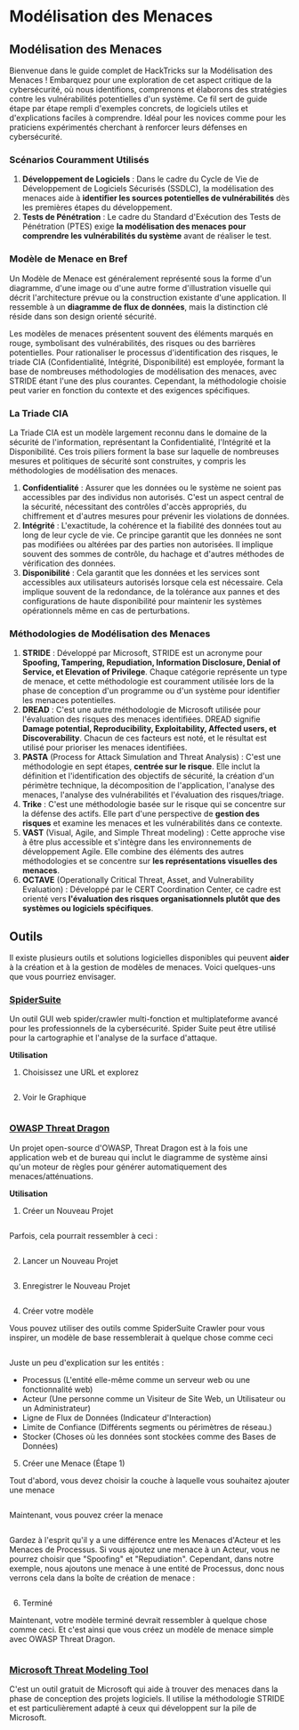 # Modélisation des Menaces

## Modélisation des Menaces

Bienvenue dans le guide complet de HackTricks sur la Modélisation des Menaces ! Embarquez pour une exploration de cet aspect critique de la cybersécurité, où nous identifions, comprenons et élaborons des stratégies contre les vulnérabilités potentielles d'un système. Ce fil sert de guide étape par étape rempli d'exemples concrets, de logiciels utiles et d'explications faciles à comprendre. Idéal pour les novices comme pour les praticiens expérimentés cherchant à renforcer leurs défenses en cybersécurité.

### Scénarios Couramment Utilisés

1. **Développement de Logiciels** : Dans le cadre du Cycle de Vie de Développement de Logiciels Sécurisés (SSDLC), la modélisation des menaces aide à **identifier les sources potentielles de vulnérabilités** dès les premières étapes du développement.
2. **Tests de Pénétration** : Le cadre du Standard d'Exécution des Tests de Pénétration (PTES) exige **la modélisation des menaces pour comprendre les vulnérabilités du système** avant de réaliser le test.

### Modèle de Menace en Bref

Un Modèle de Menace est généralement représenté sous la forme d'un diagramme, d'une image ou d'une autre forme d'illustration visuelle qui décrit l'architecture prévue ou la construction existante d'une application. Il ressemble à un **diagramme de flux de données**, mais la distinction clé réside dans son design orienté sécurité.

Les modèles de menaces présentent souvent des éléments marqués en rouge, symbolisant des vulnérabilités, des risques ou des barrières potentielles. Pour rationaliser le processus d'identification des risques, le triade CIA (Confidentialité, Intégrité, Disponibilité) est employée, formant la base de nombreuses méthodologies de modélisation des menaces, avec STRIDE étant l'une des plus courantes. Cependant, la méthodologie choisie peut varier en fonction du contexte et des exigences spécifiques.

### La Triade CIA

La Triade CIA est un modèle largement reconnu dans le domaine de la sécurité de l'information, représentant la Confidentialité, l'Intégrité et la Disponibilité. Ces trois piliers forment la base sur laquelle de nombreuses mesures et politiques de sécurité sont construites, y compris les méthodologies de modélisation des menaces.

1. **Confidentialité** : Assurer que les données ou le système ne soient pas accessibles par des individus non autorisés. C'est un aspect central de la sécurité, nécessitant des contrôles d'accès appropriés, du chiffrement et d'autres mesures pour prévenir les violations de données.
2. **Intégrité** : L'exactitude, la cohérence et la fiabilité des données tout au long de leur cycle de vie. Ce principe garantit que les données ne sont pas modifiées ou altérées par des parties non autorisées. Il implique souvent des sommes de contrôle, du hachage et d'autres méthodes de vérification des données.
3. **Disponibilité** : Cela garantit que les données et les services sont accessibles aux utilisateurs autorisés lorsque cela est nécessaire. Cela implique souvent de la redondance, de la tolérance aux pannes et des configurations de haute disponibilité pour maintenir les systèmes opérationnels même en cas de perturbations.

### Méthodologies de Modélisation des Menaces

1. **STRIDE** : Développé par Microsoft, STRIDE est un acronyme pour **Spoofing, Tampering, Repudiation, Information Disclosure, Denial of Service, et Elevation of Privilege**. Chaque catégorie représente un type de menace, et cette méthodologie est couramment utilisée lors de la phase de conception d'un programme ou d'un système pour identifier les menaces potentielles.
2. **DREAD** : C'est une autre méthodologie de Microsoft utilisée pour l'évaluation des risques des menaces identifiées. DREAD signifie **Damage potential, Reproducibility, Exploitability, Affected users, et Discoverability**. Chacun de ces facteurs est noté, et le résultat est utilisé pour prioriser les menaces identifiées.
3. **PASTA** (Process for Attack Simulation and Threat Analysis) : C'est une méthodologie en sept étapes, **centrée sur le risque**. Elle inclut la définition et l'identification des objectifs de sécurité, la création d'un périmètre technique, la décomposition de l'application, l'analyse des menaces, l'analyse des vulnérabilités et l'évaluation des risques/triage.
4. **Trike** : C'est une méthodologie basée sur le risque qui se concentre sur la défense des actifs. Elle part d'une perspective de **gestion des risques** et examine les menaces et les vulnérabilités dans ce contexte.
5. **VAST** (Visual, Agile, and Simple Threat modeling) : Cette approche vise à être plus accessible et s'intègre dans les environnements de développement Agile. Elle combine des éléments des autres méthodologies et se concentre sur **les représentations visuelles des menaces**.
6. **OCTAVE** (Operationally Critical Threat, Asset, and Vulnerability Evaluation) : Développé par le CERT Coordination Center, ce cadre est orienté vers **l'évaluation des risques organisationnels plutôt que des systèmes ou logiciels spécifiques**.

## Outils

Il existe plusieurs outils et solutions logicielles disponibles qui peuvent **aider** à la création et à la gestion de modèles de menaces. Voici quelques-uns que vous pourriez envisager.

### [SpiderSuite](https://github.com/3nock/SpiderSuite)

Un outil GUI web spider/crawler multi-fonction et multiplateforme avancé pour les professionnels de la cybersécurité. Spider Suite peut être utilisé pour la cartographie et l'analyse de la surface d'attaque.

**Utilisation**

1. Choisissez une URL et explorez

<figure><img src="../images/threatmodel_spidersuite_1.png" alt=""><figcaption></figcaption></figure>

2. Voir le Graphique

<figure><img src="../images/threatmodel_spidersuite_2.png" alt=""><figcaption></figcaption></figure>

### [OWASP Threat Dragon](https://github.com/OWASP/threat-dragon/releases)

Un projet open-source d'OWASP, Threat Dragon est à la fois une application web et de bureau qui inclut le diagramme de système ainsi qu'un moteur de règles pour générer automatiquement des menaces/atténuations.

**Utilisation**

1. Créer un Nouveau Projet

<figure><img src="../images/create_new_project_1.jpg" alt=""><figcaption></figcaption></figure>

Parfois, cela pourrait ressembler à ceci :

<figure><img src="../images/1_threatmodel_create_project.jpg" alt=""><figcaption></figcaption></figure>

2. Lancer un Nouveau Projet

<figure><img src="../images/launch_new_project_2.jpg" alt=""><figcaption></figcaption></figure>

3. Enregistrer le Nouveau Projet

<figure><img src="../images/save_new_project.jpg" alt=""><figcaption></figcaption></figure>

4. Créer votre modèle

Vous pouvez utiliser des outils comme SpiderSuite Crawler pour vous inspirer, un modèle de base ressemblerait à quelque chose comme ceci

<figure><img src="../images/0_basic_threat_model.jpg" alt=""><figcaption></figcaption></figure>

Juste un peu d'explication sur les entités :

- Processus (L'entité elle-même comme un serveur web ou une fonctionnalité web)
- Acteur (Une personne comme un Visiteur de Site Web, un Utilisateur ou un Administrateur)
- Ligne de Flux de Données (Indicateur d'Interaction)
- Limite de Confiance (Différents segments ou périmètres de réseau.)
- Stocker (Choses où les données sont stockées comme des Bases de Données)

5. Créer une Menace (Étape 1)

Tout d'abord, vous devez choisir la couche à laquelle vous souhaitez ajouter une menace

<figure><img src="../images/3_threatmodel_chose-threat-layer.jpg" alt=""><figcaption></figcaption></figure>

Maintenant, vous pouvez créer la menace

<figure><img src="../images/4_threatmodel_create-threat.jpg" alt=""><figcaption></figcaption></figure>

Gardez à l'esprit qu'il y a une différence entre les Menaces d'Acteur et les Menaces de Processus. Si vous ajoutez une menace à un Acteur, vous ne pourrez choisir que "Spoofing" et "Repudiation". Cependant, dans notre exemple, nous ajoutons une menace à une entité de Processus, donc nous verrons cela dans la boîte de création de menace :

<figure><img src="../images/2_threatmodel_type-option.jpg" alt=""><figcaption></figcaption></figure>

6. Terminé

Maintenant, votre modèle terminé devrait ressembler à quelque chose comme ceci. Et c'est ainsi que vous créez un modèle de menace simple avec OWASP Threat Dragon.

<figure><img src="../images/threat_model_finished.jpg" alt=""><figcaption></figcaption></figure>

### [Microsoft Threat Modeling Tool](https://aka.ms/threatmodelingtool)

C'est un outil gratuit de Microsoft qui aide à trouver des menaces dans la phase de conception des projets logiciels. Il utilise la méthodologie STRIDE et est particulièrement adapté à ceux qui développent sur la pile de Microsoft.

